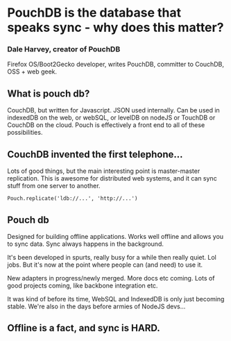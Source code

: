 # PouchDB is the database that speaks sync - why does this matter?

### Dale Harvey, creator of PouchDB

Firefox OS/Boot2Gecko developer, writes PouchDB, committer to CouchDB, OSS + web geek.

## What is pouch db?

CouchDB, but written for Javascript. JSON used internally. Can be used in indexedDB on the web, or webSQL, or levelDB on nodeJS or TouchDB or CouchDB on the cloud. Pouch is effectively a front end to all of these possibilities.

## CouchDB invented the first telephone...

Lots of good things, but the main interesting point is master-master replication. This is awesome for distributed web systems, and it can sync stuff from one server to another.

`Pouch.replicate('ldb://...', 'http://...')`

## Pouch db

Designed for building offline applications. Works well offline and allows you to sync data. Sync always happens in the background.

It's been developed in spurts, really busy for a while then really quiet. Lol jobs. But it's now at the point where people can (and need) to use it.

New adapters in progress/newly merged. More docs etc coming. Lots of good projects coming, like backbone integration etc.

It was kind of before its time, WebSQL and IndexedDB is only just becoming stable. We're also in the days before armies of NodeJS devs...

## Offline is a fact, and sync is HARD.


